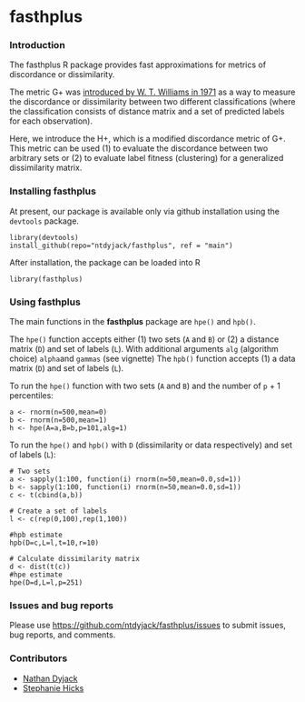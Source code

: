 # fasthplus

### Introduction

The fasthplus R package provides fast approximations for metrics of
discordance or dissimilarity.

The metric G+ was
[introduced by W. T. Williams in 1971](https://onlinelibrary.wiley.com/doi/abs/10.2307/1218253)
as a way to measure the discordance or dissimilarity between two different classifications (where the classification consists of distance matrix and a set of predicted labels for each observation).

Here, we introduce the H+, which is a modified discordance metric of G+.
This metric can be used (1) to evaluate the discordance between two arbitrary sets or (2) to evaluate label fitness (clustering) for a generalized dissimilarity matrix.


### Installing fasthplus

At present, our package is available only via github installation using the `devtools` package.

```
library(devtools)
install_github(repo="ntdyjack/fasthplus", ref = "main")
```

After installation, the package can be loaded into R

```
library(fasthplus)
```

### Using fasthplus

The main functions in the **fasthplus** package are `hpe()` and `hpb()`.

The `hpe()` function accepts either (1) two sets (`A` and `B`) or
(2) a distance matrix (`D`) and set of labels (`L`).
With additional arguments `alg` (algorithm choice) `alpha`and `gammas` (see vignette)
The `hpb()` function accepts (1) a data matrix (`D`) and set of labels (`L`).

To run the `hpe()` function with two sets (`A` and `B`) and the number of `p` + 1 percentiles:
```
a <- rnorm(n=500,mean=0)
b <- rnorm(n=500,mean=1)
h <- hpe(A=a,B=b,p=101,alg=1)
```

To run the `hpe()` and `hpb()` with `D` (dissimilarity or data respectively) and set of labels (`L`):
```
# Two sets
a <- sapply(1:100, function(i) rnorm(n=50,mean=0.0,sd=1))
b <- sapply(1:100, function(i) rnorm(n=50,mean=0.0,sd=1))
c <- t(cbind(a,b))

# Create a set of labels
l <- c(rep(0,100),rep(1,100))

#hpb estimate
hpb(D=c,L=l,t=10,r=10)

# Calculate dissimilarity matrix
d <- dist(t(c))
#hpe estimate
hpe(D=d,L=l,p=251)
```


### Issues and bug reports

Please use https://github.com/ntdyjack/fasthplus/issues to submit issues, bug reports, and comments.

### Contributors

* [Nathan Dyjack](https://github.com/ntdyjack)
* [Stephanie Hicks](https://github.com/stephaniehicks)
